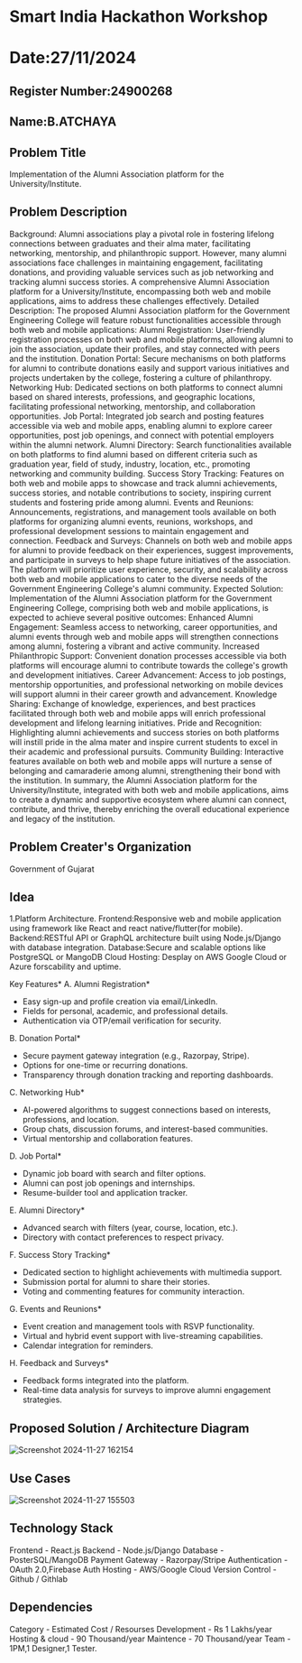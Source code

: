 # Smart India Hackathon Workshop
# Date:27/11/2024
## Register Number:24900268
## Name:B.ATCHAYA
## Problem Title
Implementation of the Alumni Association platform for the University/Institute.
## Problem Description
Background: Alumni associations play a pivotal role in fostering lifelong connections between graduates and their alma mater, facilitating networking, mentorship, and philanthropic support. However, many alumni associations face challenges in maintaining engagement, facilitating donations, and providing valuable services such as job networking and tracking alumni success stories. A comprehensive Alumni Association platform for a University/Institute, encompassing both web and mobile applications, aims to address these challenges effectively. Detailed Description: The proposed Alumni Association platform for the Government Engineering College will feature robust functionalities accessible through both web and mobile applications: Alumni Registration: User-friendly registration processes on both web and mobile platforms, allowing alumni to join the association, update their profiles, and stay connected with peers and the institution. Donation Portal: Secure mechanisms on both platforms for alumni to contribute donations easily and support various initiatives and projects undertaken by the college, fostering a culture of philanthropy. Networking Hub: Dedicated sections on both platforms to connect alumni based on shared interests, professions, and geographic locations, facilitating professional networking, mentorship, and collaboration opportunities. Job Portal: Integrated job search and posting features accessible via web and mobile apps, enabling alumni to explore career opportunities, post job openings, and connect with potential employers within the alumni network. Alumni Directory: Search functionalities available on both platforms to find alumni based on different criteria such as graduation year, field of study, industry, location, etc., promoting networking and community building. Success Story Tracking: Features on both web and mobile apps to showcase and track alumni achievements, success stories, and notable contributions to society, inspiring current students and fostering pride among alumni. Events and Reunions: Announcements, registrations, and management tools available on both platforms for organizing alumni events, reunions, workshops, and professional development sessions to maintain engagement and connection. Feedback and Surveys: Channels on both web and mobile apps for alumni to provide feedback on their experiences, suggest improvements, and participate in surveys to help shape future initiatives of the association. The platform will prioritize user experience, security, and scalability across both web and mobile applications to cater to the diverse needs of the Government Engineering College's alumni community. Expected Solution: Implementation of the Alumni Association platform for the Government Engineering College, comprising both web and mobile applications, is expected to achieve several positive outcomes: Enhanced Alumni Engagement: Seamless access to networking, career opportunities, and alumni events through web and mobile apps will strengthen connections among alumni, fostering a vibrant and active community. Increased Philanthropic Support: Convenient donation processes accessible via both platforms will encourage alumni to contribute towards the college's growth and development initiatives. Career Advancement: Access to job postings, mentorship opportunities, and professional networking on mobile devices will support alumni in their career growth and advancement. Knowledge Sharing: Exchange of knowledge, experiences, and best practices facilitated through both web and mobile apps will enrich professional development and lifelong learning initiatives. Pride and Recognition: Highlighting alumni achievements and success stories on both platforms will instill pride in the alma mater and inspire current students to excel in their academic and professional pursuits. Community Building: Interactive features available on both web and mobile apps will nurture a sense of belonging and camaraderie among alumni, strengthening their bond with the institution. In summary, the Alumni Association platform for the University/Institute, integrated with both web and mobile applications, aims to create a dynamic and supportive ecosystem where alumni can connect, contribute, and thrive, thereby enriching the overall educational experience and legacy of the institution.
## Problem Creater's Organization
Government of Gujarat

## Idea
1.Platform Architecture.
Frontend:Responsive web and mobile application using framework like React and react native/flutter(for mobile).
Backend:RESTful API or GraphQL architecture built using Node.js/Django with database integration.
Database:Secure and scalable options like PostgreSQL or MangoDB
Cloud Hosting: Desplay on AWS Google Cloud or Azure forscability and uptime.

Key Features*
A. Alumni Registration*
- Easy sign-up and profile creation via email/LinkedIn.  
- Fields for personal, academic, and professional details.  
- Authentication via OTP/email verification for security.  

B. Donation Portal*
- Secure payment gateway integration (e.g., Razorpay, Stripe).  
- Options for one-time or recurring donations.  
- Transparency through donation tracking and reporting dashboards.  

C. Networking Hub*
- AI-powered algorithms to suggest connections based on interests, professions, and location.  
- Group chats, discussion forums, and interest-based communities.  
- Virtual mentorship and collaboration features.  

D. Job Portal*
- Dynamic job board with search and filter options.  
- Alumni can post job openings and internships.  
- Resume-builder tool and application tracker.

E. Alumni Directory*
- Advanced search with filters (year, course, location, etc.).  
- Directory with contact preferences to respect privacy.  

F. Success Story Tracking*
- Dedicated section to highlight achievements with multimedia support.  
- Submission portal for alumni to share their stories.  
- Voting and commenting features for community interaction.  

G. Events and Reunions*
- Event creation and management tools with RSVP functionality.  
- Virtual and hybrid event support with live-streaming capabilities.  
- Calendar integration for reminders.  

H. Feedback and Surveys*
- Feedback forms integrated into the platform.  
- Real-time data analysis for surveys to improve alumni engagement strategies.  
  


## Proposed Solution / Architecture Diagram
![Screenshot 2024-11-27 162154](https://github.com/user-attachments/assets/33ac2da8-2649-400b-98eb-f0e9c500cc0f)


## Use Cases
![Screenshot 2024-11-27 155503](https://github.com/user-attachments/assets/3597f8db-4e6f-46e9-a5fa-459ce4ed5570)


## Technology Stack
Frontend  -  React.js
Backend   -  Node.js/Django
Database  -  PosterSQL/MangoDB
Payment Gateway - Razorpay/Stripe
Authentication - OAuth 2.0,Firebase Auth
Hosting   - AWS/Google Cloud
Version Control - Github / Githlab

## Dependencies
Category - Estimated Cost / Resourses
Development - Rs 1 Lakhs/year
Hosting & cloud - 90 Thousand/year
Maintence - 70 Thousand/year
Team - 1PM,1 Designer,1 Tester.


